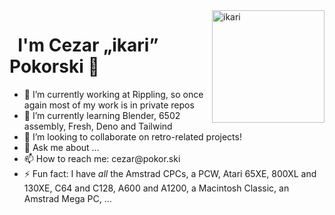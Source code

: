<img align="right" src="https://user-images.githubusercontent.com/811702/198874826-3ea811a2-e920-4fa0-b8f5-132789ff92f3.gif" alt="ikari" width="180px" />

# &nbsp; I'm Cezar „ikari” Pokorski 👋 

- 🔭 I’m currently working at Rippling, so once again most of my work is in private repos
- 🌱 I’m currently learning Blender, 6502 assembly, Fresh, Deno and Tailwind
- 👯 I’m looking to collaborate on retro-related projects!
- 💬 Ask me about ...
- 📫 How to reach me: cezar&#x40;pokor.ski
- ⚡ Fun fact: I have *all* the Amstrad CPCs, a PCW, Atari 65XE, 800XL and 130XE, C64 and C128, A600 and A1200, a Macintosh Classic, an Amstrad Mega PC, ...
